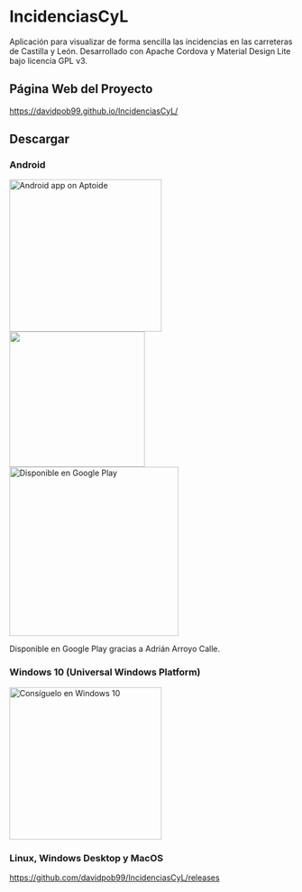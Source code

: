 # IncidenciasCyL
Aplicación para visualizar de forma sencilla las incidencias en las carreteras de Castilla y León. Desarrollado con Apache Cordova y Material Design Lite bajo licencia GPL v3.
## Página Web del Proyecto
https://davidpob99.github.io/IncidenciasCyL/
## Descargar
### Android
<a href="https://davidpob99.store.aptoide.com/app/market/es.davidpob99.incidenciascyl/10100/22270755/IncidenciasCyL"><img width="270px" alt="Android app on Aptoide" src="http://cdn6.aptoide.com/includes/themes/2014/images/aptoideseal.png"></a>
<a href="http://amzn.eu/1qWtpvx "><img width="240px" src="https://images-na.ssl-images-amazon.com/images/G/01/AmazonMobileApps/amazon-apps-store-es-black.png"></a><br><a href='https://play.google.com/store/apps/details?id=es.davidpob99.incidenciascyl&utm_source=global_co&utm_medium=prtnr&utm_content=Mar2515&utm_campaign=PartBadge&pcampaignid=MKT-Other-global-all-co-prtnr-py-PartBadge-Mar2515-1'><img alt='Disponible en Google Play' src='https://play.google.com/intl/en_us/badges/images/generic/es_badge_web_generic.png' width="300px"/></a>

Disponible en Google Play gracias a Adrián Arroyo Calle.

### Windows 10 (Universal Windows Platform)
<a href="https://www.microsoft.com/store/apps/9nblggh40gfz?ocid=badge"><img src="https://assets.windowsphone.com/781d478b-505e-4f0a-ba1a-b0d64f18bf8f/Spanish_Get_it_Win_10_InvariantCulture_Default.png" alt="Consíguelo en Windows 10" width="270px"/></a>

### Linux, Windows Desktop y MacOS
https://github.com/davidpob99/IncidenciasCyL/releases
